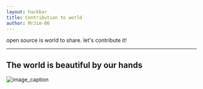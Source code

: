```yaml
---
layout: hackbar
title: Contribution to world
author: MrJim-06
---
```


open source is world to share. let's contribute it!

---

## The world is beautiful by our hands

![image_caption]({{site.baseurl}}/assets/images/mrjim.jpg)

